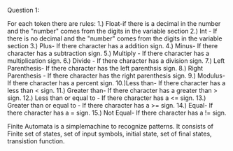 Question 1: 

For each token there are rules:
1.) Float-if there is a decimal in the number and the "number" comes from the digits in the variable section
2.) Int - If there is no decimal and the "number" comes from the digits in the variable section
3.) Plus- If there character has a addition sign.
4.) Minus- If there character has a subtraction sign.
5.) Multiply - If there character has a multiplication sign.
6.) Divide - If there character has a division sign.
7.) Left Parenthesis- If there character has the left parenthsis sign.
8.) Right Parenthesis - If there character has the right parenthesis sign.
9.) Modulus- If there character has a percent sign.
10.)Less than- If there character has a less than < sign.
11.) Greater than- If there character has a greater than > sign.
12.) Less than or equal to - If there character has a <= sign.
13.) Greater than or equal to - If there character has a >= sign.
14.) Equal- If there character has a = sign.
15.) Not Equal- If there character has a != sign.

Finite Automata is a simplemachine to recognize patterns. It consists of Finite set of states, set of input symbols, initial state, set of final states, transistion function.

